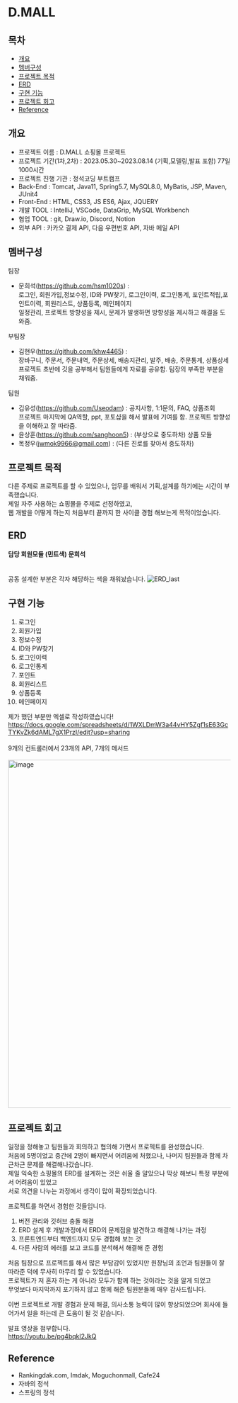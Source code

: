 # D.MALL

## 목차
* [개요](#개요)
* [멤버구성](#멤버구성)
* [프로젝트 목적](#프로젝트-목적)
* [ERD](#ERD) 
* [구현 기능](#구현-기능)
* [프로젝트 회고](#프로젝트-회고)
* [Reference](#Reference)

## 개요
* 프로젝트 이름 : D.MALL 쇼핑몰 프로젝트
* 프로젝트 기간(1차,2차) : 2023.05.30~2023.08.14 (기획,모델링,발표 포함) 77일 1000시간
* 프로젝트 진행 기관 : 정석코딩 부트캠프
* Back-End : Tomcat, Java11, Spring5.7, MySQL8.0, MyBatis, JSP, Maven, JUnit4
* Front-End : HTML, CSS3, JS ES6, Ajax, JQUERY
* 개발 TOOL : IntelliJ, VSCode, DataGrip, MySQL Workbench
* 협업 TOOL : git, Draw.io, Discord, Notion
* 외부 API : 카카오 결제 API, 다음 우편번호 API, 자바 메일 API

## 멤버구성

팀장<br>
* 문희석(https://github.com/hsm1020s) : <br>
  로그인, 회원가입,정보수정, ID와 PW찾기, 로그인이력, 로그인통계, 포인트적립,포인트이력, 회원리스트, 상품등록, 메인페이지<br>
  일정관리, 프로젝트 방향성을 제시, 문제가 발생하면 방향성을 제시하고 해결을 도와줌.<br>

부팀장<br>
* 김현우(https://github.com/khw4465) : <br>
  장바구니, 주문서, 주문내역, 주문상세, 배송지관리, 발주, 배송, 주문통계, 상품상세<br>
  프로젝트 초반에 깃을 공부해서 팀원들에게 자료를 공유함. 팀장의 부족한 부분을 채워줌.<br>

팀원<br>
* 김유성(https://github.com/Useodam) : 공지사항, 1:1문의, FAQ, 상품조회<br>
  프로젝트 마지막에 QA역할, ppt, 포토샵을 해서 발표에 기여를 함. 프로젝트 방향성을 이해하고 잘 따라줌.<br>
* 윤상훈(https://github.com/sanghoon5) : (부상으로 중도하차) 상품 모듈 
* 목정우(jwmok9966@gmail.com) : (다른 진로를 찾아서 중도하차) 

## 프로젝트 목적
다른 주제로 프로젝트를 할 수 있었으나, 업무를 배워서 기획,설계를 하기에는 시간이 부족했습니다.<br>
제일 자주 사용하는 쇼핑몰을 주제로 선정하였고,<br>
웹 개발을 어떻게 하는지 처음부터 끝까지 한 사이클 경험 해보는게 목적이었습니다.<br>

## ERD

#### 담당 회원모듈 (민트색) 문희석 
<br> 공동 설계한 부분은 각자 해당하는 색을 채워놨습니다.
![ERD_last](https://github.com/hsm1020s/D.gaja/assets/111288446/1907146f-a6fd-4dbf-85ca-cc89ff99dea8)



## 구현 기능
1. 로그인<br>
2. 회원가입<br>
3. 정보수정<br>
4. ID와 PW찾기<br>
5. 로그인이력<br>
6. 로그인통계<br>
7. 포인트<br>
8. 회원리스트<br>
10. 상품등록<br>
11. 메인페이지<br>

제가 했던 부분만 엑셀로 작성하였습니다! <br>
https://docs.google.com/spreadsheets/d/1WXLDmW3a44vHY5Zgf1sE63GcTYKvZk6dAML7gX1PrzI/edit?usp=sharing   <br><br>
9개의 컨트롤러에서 23개의 API, 7개의 메서드<br>
<br>
<img width="786" alt="image" src="https://github.com/hsm1020s/D.gaja/assets/111288446/066fec96-25b8-4071-b154-590be4aafdba">




## 프로젝트 회고
일정을 정해놓고 팀원들과 회의하고 협의해 가면서 프로젝트를 완성했습니다.<br>
처음에 5명이었고 중간에 2명이 빠지면서 어려움에 처했으나, 나머지 팀원들과 함께 차근차근 문제를 해결해나갔습니다.<br>
제일 익숙한 쇼핑몰의 ERD를 설계하는 것은 쉬울 줄 알았으나 막상 해보니 특정 부분에서 어려움이 있었고<br>
서로 의견을 나누는 과정에서 생각이 많이 확장되었습니다.<br>

프로젝트를 하면서 경험한 것들입니다.
1. 버전 관리와 깃허브 충돌 해결
2. ERD 설계 후 개발과정에서 ERD의 문제점을 발견하고 해결해 나가는 과정
3. 프론트엔드부터 백엔드까지 모두 경험해 보는 것
4. 다른 사람의 에러를 보고 코드를 분석해서 해결해 준 경험 <br>

처음 팀장으로 프로젝트를 해서 많은 부담감이 있었지만 원장님의 조언과 팀원들이 잘 따라준 덕에 무사히 마무리 할 수 있었습니다. <br>
프로젝트가 저 혼자 하는 게 아니라 모두가 함께 하는 것이라는 것을 알게 되었고 <br>
무엇보다 마지막까지 포기하지 않고 함께 해준 팀원분들께 매우 감사드립니다. <br>

이번 프로젝트로 개발 경험과 문제 해결, 의사소통 능력이 많이 향상되었으며
회사에 들어가서 일을 하는데 큰 도움이 될 것 같습니다. 

발표 영상을 첨부합니다.<br>
https://youtu.be/pg4bqkl2JkQ

## Reference
* Rankingdak.com, Imdak, Moguchonmall, Cafe24
* 자바의 정석
* 스프링의 정석
